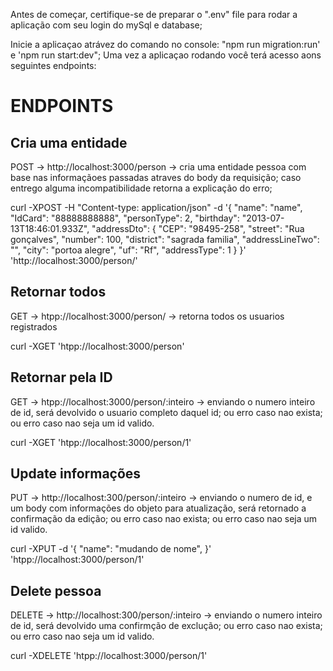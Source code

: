 Antes de começar, certifique-se de preparar o ".env" file para rodar a aplicação com seu login do mySql e database;

Inicie a aplicaçao atrávez do comando no console: "npm run migration:run' e 'npm run start:dev";
Uma vez a aplicaçao rodando você terá acesso aons seguintes endpoints:

# ENDPOINTS

## Cria uma entidade
POST -> http://localhost:3000/person -> cria uma entidade pessoa com base nas informaçãoes passadas atraves do body da requisição; caso entrego alguma incompatibilidade retorna a explicação do erro;

curl -XPOST -H "Content-type: application/json" -d '{ "name": "name", "IdCard": "88888888888", "personType": 2, "birthday": "2013-07-13T18:46:01.933Z", "addressDto": { "CEP": "98495-258", "street": "Rua gonçalves", "number": 100, "district": "sagrada familia", "addressLineTwo": "", "city": "portoa alegre", "uf": "Rf", "addressType": 1 } }' 'http://localhost:3000/person/'


## Retornar todos
GET -> htpp://localhost:3000/person/ -> retorna todos os usuarios registrados

curl -XGET 'htpp://localhost:3000/person'

## Retornar pela ID
GET -> htpp://localhost:3000/person/:inteiro -> enviando o numero inteiro de id, será devolvido o usuario completo daquel id; ou erro caso nao exista; ou erro caso nao seja um id valido.

curl -XGET 'htpp://localhost:3000/person/1'

## Update informações
PUT -> http://localhost:300/person/:inteiro -> enviando o numero de id, e um body com informações do objeto para atualização, será retornado a confirmação da edição; ou erro caso nao exista; ou erro caso nao seja um id valido.

curl -XPUT -d '{ "name": "mudando de nome", }' 'htpp://localhost:3000/person/1'

## Delete pessoa
DELETE -> http://localhost:300/person/:inteiro -> enviando o numero inteiro de id, será devolvido uma confirmção de exclução; ou erro caso nao exista; ou erro caso nao seja um id valido.

curl -XDELETE 'htpp://localhost:3000/person/1'
